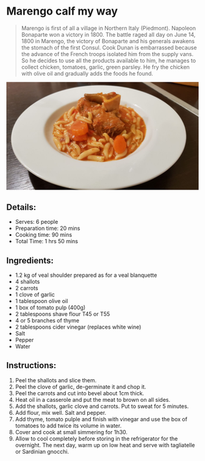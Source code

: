 # Marengo calf my way

> Marengo is first of all a village in Northern Italy (Piedmont). Napoleon Bonaparte won a victory in 1800.
> The battle raged all day on June 14, 1800 in Marengo, the victory of Bonaparte and his generals awakens the stomach of the first Consul. Cook Dunan is embarrassed because the advance of the French troops isolated him from the supply vans. So he decides to use all the products available to him, he manages to collect chicken, tomatoes, garlic, green parsley. He fry the chicken with olive oil and gradually adds the foods he found. 

![Marengo calf my way](https://github.com/anamorph/recettes/blob/master/photos/fr-plat-veau_marengo_a_ma_facon-01.jpg?raw=true)

## Details:
* Serves: 6 people
* Preparation time: 20 mins
* Cooking time: 90 mins
* Total Time: 1 hrs 50 mins

## Ingredients:
* 1.2 kg of veal shoulder prepared as for a veal blanquette
* 4 shallots
* 2 carrots
* 1 clove of garlic
* 1 tablespoon olive oil
* 1 box of tomato pulp (400g)
* 2 tablespoons shave flour T45 or T55
* 4 or 5 branches of thyme
* 2 tablespoons cider vinegar (replaces white wine)
* Salt
* Pepper
* Water

## Instructions:
1. Peel the shallots and slice them.
1. Peel the clove of garlic, de-germinate it and chop it.
1. Peel the carrots and cut into bevel about 1cm thick.
1. Heat oil in a casserole and put the meat to brown on all sides.
1. Add the shallots, garlic clove and carrots. Put to sweat for 5 minutes.
1. Add flour, mix well. Salt and pepper.
1. Add thyme, tomato pulple and finish with vinegar and use the box of tomatoes to add twice its volume in water.
1. Cover and cook at small simmering for 1h30.
1. Allow to cool completely before storing in the refrigerator for the overnight. The next day, warm up on low heat and serve with tagliatelle or Sardinian gnocchi.
